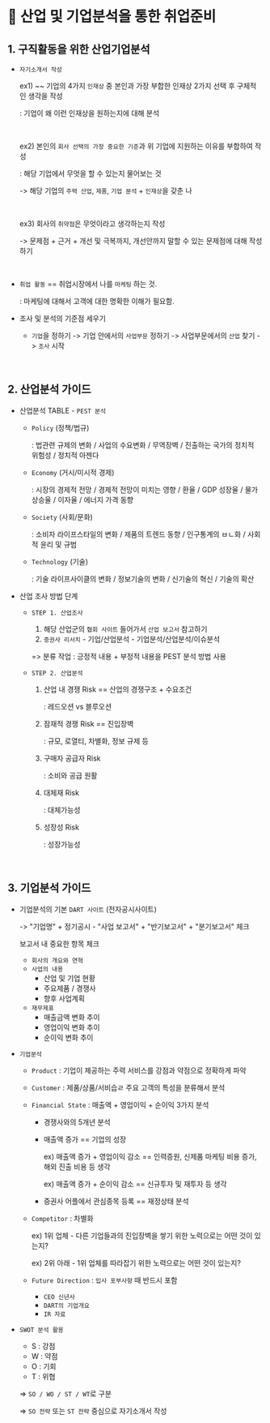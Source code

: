 # 📖 산업 및 기업분석을 통한 취업준비

## 1. 구직활동을 위한 산업기업분석

  * `자기소개서 작성`
    
    ex1) ~~ 기업의 4가지 `인재상` 중 본인과 가장 부합한 인재상 2가지 선택 후 구체적인 생각을 작성

    : 기업이 왜 이런 인재상을 원하는지에 대해 분석

    <br>

    ex2) 본인의 `회사 선택의 가장 중요한 기준`과 위 기업에 지원하는 이유를 부합하여 작성

    : 해당 기업에서 무엇을 할 수 있는지 물어보는 것

    -> 해당 기업의 `주력 산업`, `제품`, `기업 분석` + `인재상`을 갖춘 나

    <br>

    ex3) 회사의 `취약점`은 무엇이라고 생각하는지 작성

    -> 문제점 + 근거 + 개선 및 극복까지, 개선안까지 말할 수 있는 문제점에 대해 작성하기

    <br>
    
  * `취업 활동` == 취업시장에서 나를 `마케팅` 하는 것.
    
    : 마케팅에 대해서 고객에 대한 명확한 이해가 필요함.
  * 조사 및 분석의 기준점 세우기
    * `기업`을 정하기 -> 기업 안에서의 `사업부문` 정하기 -> 사업부문에서의 `산업` 찾기 ->  `조사` 시작 
     
<br>
    
## 2. 산업분석 가이드

  * 산업분석 TABLE - `PEST 분석`
    * `Policy` (정책/법규)
   
      : 법관련 규제의 변화 / 사업의 수요변화 / 무역장벽 / 진출하는 국가의 정치적 위험성 / 정치적 아젠다
    * `Economy` (거시/미시적 경제)

      : 시장의 경제적 전망 / 경제적 전망이 미치는 영향 / 환율 / GDP 성장율 / 물가상승율 / 이자율 / 에너지 가격 동향
    * `Society` (사회/문화)

      : 소비자 라이프스타일의 변화 / 제품의 트렌드 동향 / 인구통계의 ㅂㄴ화 / 사회적 윤리 및 규범
    * `Technology` (기술)
   
      : 기술 라이프사이클의 변화 / 정보기술의 변화 / 신기술의 혁신 / 기술의 확산

  * 산업 조사 방법 단계
    * `STEP 1. 산업조사`
      1) 해당 산업군의 `협회 사이트` 들어가서 `산업 보고서` 참고하기
      2) `증권사 리서치` - 기업/산업분석 - 기업분석/산업분석/이슈분석

      => 분류 작업 : 긍정적 내용 + 부정적 내용을 PEST 분석 방법 사용
    * `STEP 2. 산업분석`
      1) 산업 내 경쟁 Risk == 산업의 경쟁구조 + 수요조건
        
         : 레드오션 vs 블루오션
      4) 잠재적 경쟁 Risk == 진입장벽

         : 규모, 로열티, 차별화, 정보 규제 등
      6) 구매자 공급자 Risk
        
         : 소비와 공급 원활
      9) 대체재 Risk
         
          : 대체가능성
      12) 성장성 Risk

          : 성장가능성



      
<br>

## 3. 기업분석 가이드

 * 기업분석의 기본 `DART 사이트` (전자공시사이트)
   
   -> "기업명" + 정기공시 - "사업 보고서" + "반기보고서" + "분기보고서" 체크
   
   보고서 내 중요한 항목 체크
   * `회사의 개요와 연혁`
   * `사업의 내용`
     * 산업 및 기업 현황
     * 주요제품 / 경쟁사
     * 향후 사업계획
   * `재무제표`
     * 매출금액 변화 추이
     * 영업이익 변화 추이
     * 순이익 변화 추이
   
 * `기업분석`
   * `Product` : 기업이 제공하는 주력 서비스를 강점과 약점으로 정확하게 파악
   * `Customer` : 제품/상품/서비습ㄹ 주요 고객의 특성을 분류해서 분석
   * `Financial State` : 매출액 + 영업이익 + 순이익 3가지 분석
     * 경쟁사와의 5개년 분석
     * 매출액 증가 == 기업의 성장
       
       ex) 매출액 증가 + 영업이익 감소 == 인력증원, 신제품 마케팅 비용 증가, 해외 진출 비용 등 생각
       
       ex) 매출액 증가 + 순이익 감소 == 신규투자 및 재투자 등 생각
     * 증권사 어플에서 관심종목 등록 == 재정상태 분석
   * `Competitor` : 차별화

     ex) 1위 업체 - 다른 기업들과의 진입장벽을 쌓기 위한 노력으로는 어떤 것이 있는지?

     ex) 2위 아래 - 1위 업체를 따라잡기 위한 노력으로는 어떤 것이 있는지?
   * `Future Direction` : `입사 포부사항` 때 반드시 포함
     * `CEO 신년사`
     * `DART의 기업개요`
     * `IR 자료`
       
 * `SWOT 분석 활용`
   * S : 강점
   * W : 약점
   * O : 기회
   * T : 위협

   => `SO / WO / ST / WT`로 구분

   => `SO 전략` 또는 `ST 전략` 중심으로 자기소개서 작성
<br>

    
